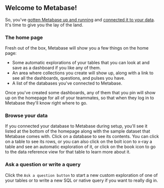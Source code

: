 ## Welcome to Metabase!

So, you've [gotten Metabase up and running](../operations-guide/start.md) and [connected it to your data](01-managing-databases.md). It's time to give you the lay of the land.

### The home page
Fresh out of the box, Metabase will show you a few things on the home page:
* Some automatic explorations of your tables that you can look at and save as a dashboard if you like any of them.
* An area where collections you create will show up, along with a link to see all the dashboards, questions, and pulses you have.
* A list of the databases you've connected to Metabase.

Once you've created some dashboards, any of them that you pin will show up on the homepage for all of your teammates, so that when they log in to Metabase they'll know right where to go.

### Browse your data
If you connected your database to Metabase during setup, you'll see it listed at the bottom of the homepage along with the sample dataset that Metabase comes with. Click on a database to see its contents. You can click on a table to see its rows, or you can also click on the bolt icon to x-ray a table and see an automatic exploration of it, or click on the book icon to go to the data reference view for that table to learn more about it.

### Ask a question or write a query
Click the `Ask a question button` to start a new custom exploration of one of your tables or to write a new SQL or native query if you want to really dig in.
